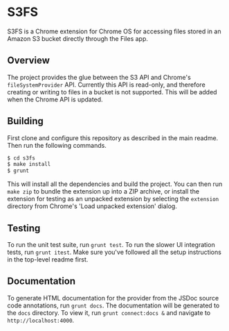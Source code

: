 # S3FS

S3FS is a Chrome extension for Chrome OS for accessing files stored in an Amazon S3 bucket directly through the Files app.

## Overview

The project provides the glue between the S3 API and Chrome's `fileSystemProvider` API. Currently this API is read-only, and therefore creating or writing to files in a bucket is not supported. This will be added when the Chrome API is updated.

## Building

First clone and configure this repository as described in the main readme. Then run the following commands.

```bash
$ cd s3fs
$ make install
$ grunt
```

This will install all the dependencies and build the project. You can then run `make zip` to bundle the extension up into a ZIP archive, or install the extension for testing as an unpacked extension by selecting the `extension` directory from Chrome's 'Load unpacked extension' dialog.

## Testing

To run the unit test suite, run `grunt test`. To run the slower UI integration tests, run `grunt itest`. Make sure you've followed all the setup instructions in the top-level readme first.

## Documentation

To generate HTML documentation for the provider from the JSDoc source code annotations, run `grunt docs`. The documentation will be generated to the `docs` directory. To view it, run `grunt connect:docs &` and navigate to `http://localhost:4000`.

